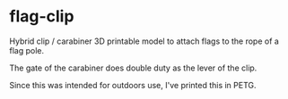 # flag-clip

Hybrid clip / carabiner 3D printable model to attach flags to the rope of a flag pole.

The gate of the carabiner does double duty as the lever of the clip.

Since this was intended for outdoors use, I've printed this in PETG.
